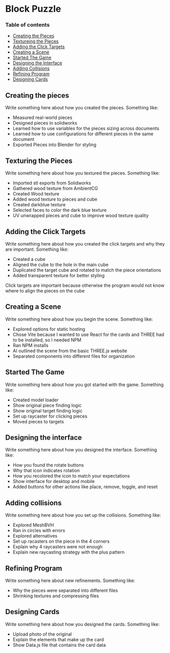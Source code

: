 # Block Puzzle

### Table of contents

- [Creating the Pieces](#creating-the-pieces)
- [Textureing the Pieces](#texturing-the-pieces)
- [Adding the Click Targets](#adding-the-click-targets)
- [Creating a Scene](#creating-a-scene)
- [Started The Game](#started-the-game)
- [Designing the Interface](#designing-the-interface)
- [Adding Collisions](#adding-collisions)
- [Refining Program](#refining-program)
- [Designing Cards](#designing-cards)

## Creating the pieces

Write something here about how you created the pieces.
Something like:

- Measured real-world pieces
- Designed pieces in solidworks
- Learned how to use variables for the pieces sizing across documents
- Learned how to use configurations for different pieces in the same document
- Exported Pieces into Blender for styling

## Texturing the Pieces

Write something here about how you textured the pieces.
Something like:

- Imported stl exports from Solidworks
- Gathered wood texture from AmbientCG
- Created Wood texture
- Added wood texture to pieces and cube
- Created darkblue texture
- Selected faces to color the dark blue texture
- UV unwrapped pieces and cube to improve wood texture quality

## Adding the Click Targets

Write something here about how you created the click targets and why they are important.
Something like:

- Created a cube
- Aligned the cube to the hole in the main cube
- Duplicated the target cube and rotated to match the piece orientations
- Added transparent texture for better styling

Click targets are important because otherwise the program would not know where to align the pieces on the cube

## Creating a Scene

Write something here about how you begin the scene.
Something like:

- Explored options for static hosting
- Chose Vite because I wanted to use React for the cards and THREE had to be installed, so I needed NPM
- Ran NPM installs
- AI outlined the scene from the basic THREE.js website
- Separated components into different files for organization

## Started The Game

Write something here about how you got started with the game.
Something like:

- Created model loader
- Show original piece finding logic
- Show original target finding logic
- Set up raycaster for clicking pieces
- Moved pieces to targets

## Designing the interface

Write something here about how you designed the interface.
Something like:

- How you found the rotate buttons
- Why that icon indicates rotation
- How you recolored the icon to match your expectations
- Show interface for desktop and mobile
- Added buttons for other actions like place, remove, toggle, and reset

## Adding collisions

Write something here about how you set up the collisions.
Something like:

- Explored MeshBVH
- Ran in circles with errors
- Explored alternatives
- Set up racasters on the piece in the 4 corners
- Explain why 4 raycasters were not enough
- Explain new raycasting strategy with the plus pattern

## Refining Program

Write something here about new refinements.
Something like:

- Why the pieces were separated into different files
- Shrinking textures and compressing files

## Designing Cards

Write something here about how you designed the cards.
Something like:

- Upload photo of the original
- Explain the elements that make up the card
- Show Data.js file that contains the card data
